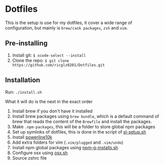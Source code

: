 # Dotfiles
This is the setup is use for my dotfiles, it cover a wide range of configuration, but mainly is `brew/cask packages`, `zsh` and `vim`.

## Pre-installing
1. Install git: `$ xcode-select --install`
2. Clone the repo: `$ git clone https://github.com/ricglz0201/Dotfiles.git`

## Installation

Run: `./install.sh`

What it will do is the next in the exact order
1. Install brew if you don't have it installed
2. Install brew packages using `brew bundle`, which is a default command of brew that reads the content of the `Brewfile` and install the packages.
3. Make `.npm-packages`, this will be a folder to store global npm packages
4. Set up symlinks of dotfiles, this is done in the script of [sl-setup.sh](./sl-setup.sh)
5. Install [powerline10k](https://github.com/romkatv/powerlevel10k)
6. Add extra folders for vim (`.vim/plugged` and `.vim/undo`)
7. Install npm global packages using [npm-g-installs.sh](./npm-g-installs.sh)
8. Configure osx using [osx.sh](./osx.sh)
9. Source zshrc file
